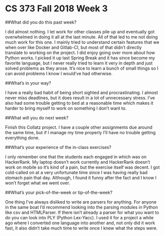 # CS 373 Fall 2018 Week 3

##What did you do this past week?

I did almost nothing. I let work for other classes pile up and eventually got overwhelmed in doing it all at the last minute. All of that led to me not doing much work for this one. I mainly tried to understand certain features that we when over like Docker and Gitlab-CI, but most of that didn’t directly translate to working on the project. I did enjoy going over more about how Python works. I picked it up last Spring Break and it has since become my favorite language, but I never really tried to learn it very in depth and just solved problems as they arose. It’s nice to learn a bunch of small things so I can avoid problems I know I would’ve had otherwise.

##What’s in your way?

I have a really bad habit of being short sighted and procrastinating. I almost never miss deadlines, but it does result in a lot of unnecessary stress. I’ve also had some trouble getting to bed at a reasonable time which makes it harder to bring myself to work on something I don’t want to.

##What will you do next week?

Finish this Collatz project. I have a couple other assignments due around the same time, but if I manage my time properly I’ll have no trouble getting everything done.

##What’s your experience of the in-class exercises?

I only remember one that the students each engaged in which was on HackerRank. My laptop doesn’t work currently and HackerRank doesn’t work on mobile so it’s kind of a pain, but the exercise itself was decent. I got cold-called on at a very unfortunate time since I was having really bad stomach pain that day. Although, I found it funny after the fact and I know I won’t forget what we went over.

##What’s your pick-of-the-week or tip-of-the-week?

One thing I’ve always disliked to write are parsers for anything. For anyone in the same boat I’d recommend looking into the parsing modules in Python like csv and HTMLParser. If there isn’t already a parser for what you want to do you can look into PLY (Python Lex-Yacc). I used it for a project a while ago where I converted one language into another and, not only did it work fast, it also didn’t take much time to write once I knew what the steps were.
